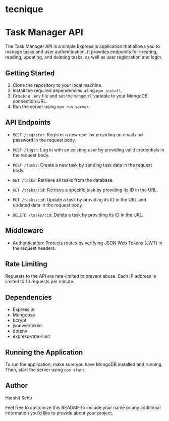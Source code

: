 # tecnique

# Task Manager API

The Task Manager API is a simple Express.js application that allows you to manage tasks and user authentication. It provides endpoints for creating, reading, updating, and deleting tasks, as well as user registration and login.

## Getting Started

1. Clone the repository to your local machine.
2. Install the required dependencies using `npm install`.
3. Create a `.env` file and set the `mongoUrl` variable to your MongoDB connection URL.
4. Run the server using `npm run server`.

## API Endpoints

- `POST /register`: Register a new user by providing an email and password in the request body.

- `POST /login`: Log in with an existing user by providing valid credentials in the request body.

- `POST /tasks`: Create a new task by sending task data in the request body.

- `GET /tasks`: Retrieve all tasks from the database.

- `GET /tasks/:id`: Retrieve a specific task by providing its ID in the URL.

- `PUT /tasks/:id`: Update a task by providing its ID in the URL and updated data in the request body.

- `DELETE /tasks/:id`: Delete a task by providing its ID in the URL.

## Middleware

- Authentication: Protects routes by verifying JSON Web Tokens (JWT) in the request headers.

## Rate Limiting

Requests to the API are rate-limited to prevent abuse. Each IP address is limited to 10 requests per minute.

## Dependencies

- Express.js
- Mongoose
- bcrypt
- jsonwebtoken
- dotenv
- express-rate-limit

## Running the Application

To run the application, make sure you have MongoDB installed and running. Then, start the server using `npm start`.

## Author

Harshit Sahu

Feel free to customize this README to include your name or any additional information you'd like to provide about your project.

